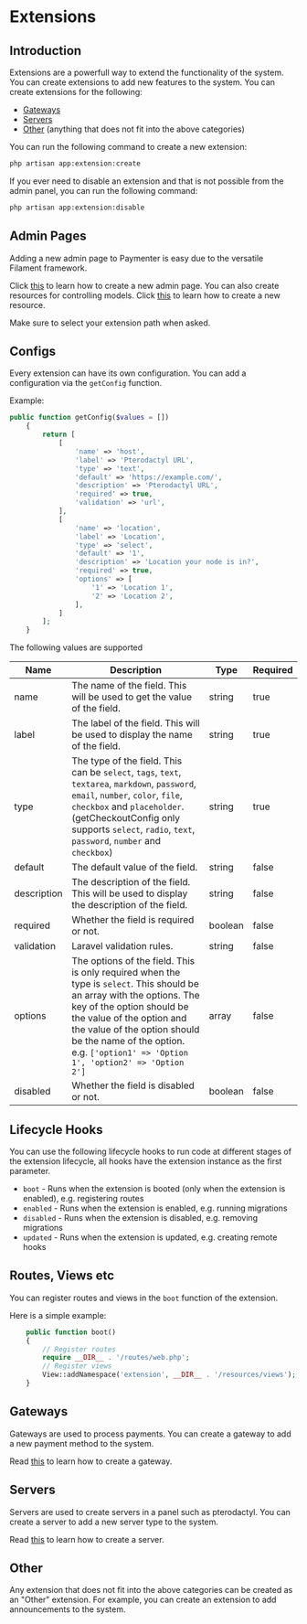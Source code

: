 # Extensions

## Introduction

Extensions are a powerfull way to extend the functionality of the system. You can create extensions to add new features to the system. You can create extensions for the following:

- [Gateways](#gateways)
- [Servers](#servers)
- [Other](#other) (anything that does not fit into the above categories)

You can run the following command to create a new extension:

```bash
php artisan app:extension:create
```

If you ever need to disable an extension and that is not possible from the admin panel, you can run the following command:

```bash
php artisan app:extension:disable
```


## Admin Pages

Adding a new admin page to Paymenter is easy due to the versatile Filament framework.

Click [this](https://filamentphp.com/docs/3.x/panels/pages) to learn how to create a new admin page.
You can also create resources for controlling models. Click [this](https://filamentphp.com/docs/3.x/panels/resources/getting-started) to learn how to create a new resource.

Make sure to select your extension path when asked.

## Configs

Every extension can have its own configuration. You can add a configuration via the `getConfig` function.

Example:

```php
public function getConfig($values = [])
    {
        return [
            [
                'name' => 'host',
                'label' => 'Pterodactyl URL',
                'type' => 'text',
                'default' => 'https://example.com/',
                'description' => 'Pterodactyl URL',
                'required' => true,
                'validation' => 'url',
            ],
            [
                'name' => 'location',
                'label' => 'Location',
                'type' => 'select',
                'default' => '1',
                'description' => 'Location your node is in?',
                'required' => true,
                'options' => [
                    '1' => 'Location 1',
                    '2' => 'Location 2',
                ],
            ]
        ];
    }
```

The following values are supported

| Name | Description | Type | Required |
| --- | --- | --- | --- |
| name | The name of the field. This will be used to get the value of the field. | string | true |
| label | The label of the field. This will be used to display the name of the field. | string | true |
| type | The type of the field. This can be `select`, `tags`, `text`, `textarea`, `markdown`, `password`, `email`, `number`, `color`, `file`, `checkbox` and `placeholder`. (getCheckoutConfig only supports `select`, `radio`, `text`, `password`, `number` and `checkbox`) | string | true |
| default | The default value of the field. | string | false |
| description | The description of the field. This will be used to display the description of the field. | string | false |
| required | Whether the field is required or not. | boolean | false |
| validation | Laravel validation rules. | string | false |
| options | The options of the field. This is only required when the type is `select`. This should be an array with the options. The key of the option should be the value of the option and the value of the option should be the name of the option. e.g. `['option1' => 'Option 1', 'option2' => 'Option 2']` | array | false |
| disabled | Whether the field is disabled or not. | boolean | false |

## Lifecycle Hooks

You can use the following lifecycle hooks to run code at different stages of the extension lifecycle, all hooks have the extension instance as the first parameter.

- `boot` - Runs when the extension is booted (only when the extension is enabled), e.g. registering routes
- `enabled` - Runs when the extension is enabled, e.g. running migrations
- `disabled` - Runs when the extension is disabled, e.g. removing migrations
- `updated` - Runs when the extension is updated, e.g. creating remote hooks

## Routes, Views etc

You can register routes and views in the `boot` function of the extension.

Here is a simple example:

```php
    public function boot()
    {
        // Register routes
        require __DIR__ . '/routes/web.php';
        // Register views
        View::addNamespace('extension', __DIR__ . '/resources/views');
    }
```

## Gateways

Gateways are used to process payments. You can create a gateway to add a new payment method to the system.

Read [this](gateway.md) to learn how to create a gateway.

## Servers

Servers are used to create servers in a panel such as pterodactyl. You can create a server to add a new server type to the system.

Read [this](server.md) to learn how to create a server.

## Other

Any extension that does not fit into the above categories can be created as an "Other" extension.
For example, you can create an extension to add announcements to the system.

